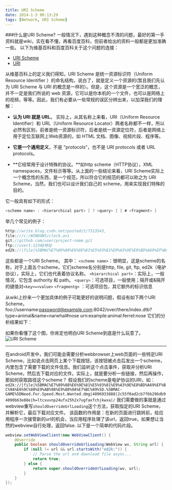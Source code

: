 ```yaml
---
title: URI Scheme
date: 2014-1-3 00:13:29
tags: [Network, URI Scheme]
---
```


###什么是URI Scheme?
一般情况下，遇到这种概念不清的问题，最好的第一手资料就是wiki，实在看不懂，再看百度百科，但前者给出的资料一般都是更加准确一些。
以下为维基百科和百度百科关于这个问题的连接：
* [URI Scheme][1]
* [URI][2]

<!--more-->

从维基百科上的定义我们得知，URI Scheme 是统一资源标识符（Uniform Resource Identifier ）的命名结构，说白了，就是定义一个资源的(暂且我们先认为 URI Scheme 与 URI 的概念是一样的）。但是，这个资源是一个宽泛的概念，并不一定是我们所说的 web 资源，它可以是你本机的一个文件，也可以是网络上的视频，等等。因此，我们有必要从一些常规的误区分辨出来，以加深我们的理解：
* **认为 URI 就是 URL**。
实际上，从其名称上来看，URI（Uniform Resource Identifier）和 URL（Uniform Resource Locator）两者名称都不一样，所以必然有区别，前者是统一资源标识符，后者是统一资源定位符，后者是网络上用于定位互联网上Web资源的，如 HTML 文档、图像、视频片段、程序等。

* **它是一个通用定义**，不是 "protocols"，也不是 URI protocols 或者 URL protocols。
* **它经常用于设计特殊的协议。**如http scheme（HTTP协议），XML namespaces，文件标示等等。从上面的一些结论来看，URI Scheme实际上一个概念性的东西，是一个规范，所以符合它的规范的都可以称之为 URI Scheme，当然，我们也可以设计我们自己的 scheme，用来实现我们特殊的目的。

它一般具有如下的形式：
```java
<scheme name> : <hierarchical part> [ ? <query> ] [ # <fragment> ]
```
举几个常见的例子：
```java
http://write.blog.csdn.net/postedit/7313543,  
file:///c:/WINDOWS/clock.avi
git://github.com/user/project-name.git
ftp://user1:1234@地址
ed2k://|file|%5BMAC%E7%89%88%E6%9E%81%E5%93%81%E9%A3%9E%E8%BD%A69%EF%BC%9A%E6%9C%80%E9%AB%98%E9%80%9A%E7%BC%89%5D.%5BMACGAME%5DNeed.For.Speed.Most.Wanted.dmg|4096933888|2c55f0ad2cb7f6b296db94090b63e88e|h=ltcxuvnp24ufx25h2x7ugfaxfchjkwxa|/
```
这些都是一个URI Scheme。
其中：
`<scheme name>`：很明显，这是scheme的名称，对于上面五个scheme，它们scheme名分别是http, file, git, ftp, ed2k（电驴协议），实际上，它们也代表着协议名称。
`<hierarchical part>`：实际上，一般情况，它包含 authority 和 path。 
`<query>`：可选项目，一般使用；隔开或&隔开的键值对`<key>=<value>`
`<fragmentg>` ：可选项目包，其它额外的标识信息

从wiki上抄来一个更加具体的例子可能更好的说明问题，假设有如下两个URI Scheme，
foo://username:password@example.com:8042/over/there/index.dtb?type=animal&name=narwhal#nose
urn:example:animal:ferret:nose
它们的分析结果如下：

如果你看懂了这个图，你肯定也明白URI Scheme到底是什么玩意了。
![URI Scheme](/image/uri/uri-scheme.png)

---

在android开发中，我们可能会需要分析webbrowser上web页面的一些特定URI Scheme，比如说点击网页上某个下载按钮，该按钮被点击后发出一个scheme，内里包含了需要下载的文件信息。我们监听这个点击事件，获取并分析URI Scheme，然后去下载对应的文件。实际上，就是要分析一些链接，然后再操作，那如何获取路径这个scheme？
假设我们的scheme是电驴协议的URI，如：
`ed2k://|file|%5BMAC%E7%89%88%E6%9E%81%E5%93%81%E9%A3%9E%E8%BD%A69%EF%BC%9A%E6%9C%80%E9%AB%98%E9%80%9A%E7%BC%89%5D.%5BMAC-GAME%5DNeed.For.Speed.Most.Wanted.dmg|4096933888|2c55f0ad2cb7f6b296db94090b63e88e|h=ltcxuvnp24ufx25h2x7ugfaxfchjkwxa|/`
我们需要做的事就是通过webview重写`shouldOverrideUrlLoading`这个方法，获取指定的URI Scheme，并解析它，最后下载对应文件。
该函数的作用是：在新的页面进行跳转前，给应用程序一次接管新的url的机会，当应用程序处理了该url，返回true，如果想让当然的webview自行处理，返回false.
以下是一个简单的代码片段。
```java
webview.setWebViewClient(new WebViewClient() {  
    @Override  
    public boolean shouldOverrideUrlLoading(WebView wv, String url) {
        if (null != url && url.startsWith("ed2k:")) {  
            // Parse the url and download file async...  
            return true;  
        } else {  
            return super.shouldOverrideUrlLoading(wv, url);  
        }  
    }  
}); 
```

[1]:http://en.wikipedia.org/wiki/URI_scheme
[2]:http://baike.baidu.com/view/160675.htm
[3]:http://hi.csdn.net/attachment/201203/3/16423_13307557171Ru7.png